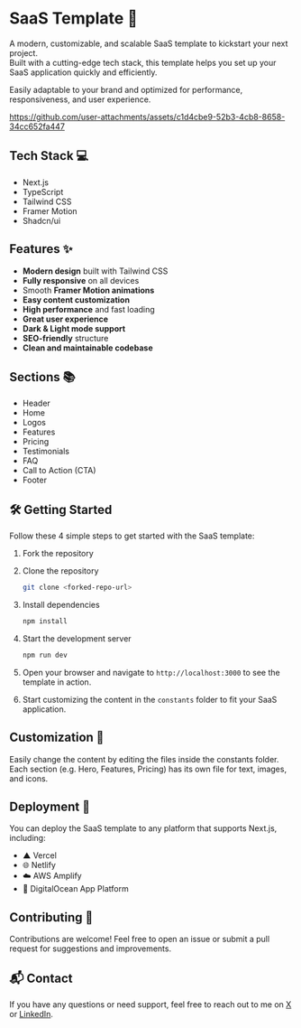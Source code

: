 # SaaS Template 🚀

A modern, customizable, and scalable SaaS template to kickstart your next project.  
Built with a cutting-edge tech stack, this template helps you set up your SaaS application quickly and efficiently.

Easily adaptable to your brand and optimized for performance, responsiveness, and user experience.


https://github.com/user-attachments/assets/c1d4cbe9-52b3-4cb8-8658-34cc652fa447


## Tech Stack 💻

- Next.js  
- TypeScript  
- Tailwind CSS  
- Framer Motion  
- Shadcn/ui  



## Features ✨ 

- **Modern design** built with Tailwind CSS  
- **Fully responsive** on all devices  
- Smooth **Framer Motion animations**  
- **Easy content customization**  
- **High performance** and fast loading  
- **Great user experience**  
- **Dark & Light mode support**  
- **SEO-friendly** structure  
- **Clean and maintainable codebase**  



## Sections 📚

- Header  
- Home  
- Logos  
- Features  
- Pricing  
- Testimonials  
- FAQ  
- Call to Action (CTA)  
- Footer  



## 🛠️ Getting Started

Follow these 4 simple steps to get started with the SaaS template:

1. Fork the repository

2. Clone the repository
   ```bash
   git clone <forked-repo-url>
   ```
3. Install dependencies
   ```bash
   npm install
   ```
4. Start the development server
   ```bash
   npm run dev
   ```
5. Open your browser and navigate to `http://localhost:3000` to see the template in action.

6. Start customizing the content in the `constants` folder to fit your SaaS application.



## Customization 🎨

Easily change the content by editing the files inside the constants folder. Each section (e.g. Hero, Features, Pricing) has its own file for text, images, and icons.



## Deployment 🚀 

You can deploy the SaaS template to any platform that supports Next.js, including:
-  ▲ Vercel
- 🌐 Netlify
- ☁️ AWS Amplify
- 🐳 DigitalOcean App Platform



## Contributing 🤝 

Contributions are welcome!
Feel free to open an issue or submit a pull request for suggestions and improvements.



## 📬 Contact

If you have any questions or need support, feel free to reach out to me on [X](https://x.com/rishit30g) or [LinkedIn](https://www.linkedin.com/in/rishit-gupta-4b18841b1/).
